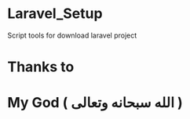 # Laravel_Setup
Script tools for download laravel project

# Thanks to
# My God ( الله سبحانه وتعالى )
